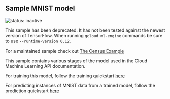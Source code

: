 Sample MNIST model
------------------

![status: inactive](https://img.shields.io/badge/status-inactive-red.svg)

This sample has been deprecated. It has not been tested against the newest version of TensorFlow. 
When running `gcloud ml-engine` commands be sure to use `--runtime-version 0.12`. 

For a maintained sample check out [The Census Example](../census)


This sample contains various stages of the model used in the Cloud Machine Learning API documentation.

For training this model, follow the training quickstart [here](https://cloud.google.com/ml/docs/quickstarts/training)

For predicting instances of MNIST data from a trained model, follow the prediction quickstart [here](https://cloud.google.com/ml/docs/quickstarts/prediction)
